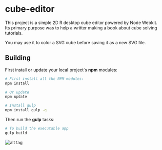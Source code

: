 # cube-editor 

This project is a simple 2D R desktop cube editor powered by Node Webkit.
Its primary purpose was to help a writter making a book about cube solving tutorials.

You may use it to color a SVG cube before saving it as a new SVG file.

## <a name="building"></a> Building

First install or update your local project's **npm** modules:

```bash
# First install all the NPM modules:
npm install

# Or update
npm update
```

```bash
# Install gulp
npm install gulp -g
```

Then run the **gulp** tasks:

```bash
# To build the executable app
gulp build
```

![alt tag](https://raw.githubusercontent.com/akakwel/cube-editor/develop/cube-editor.gif)